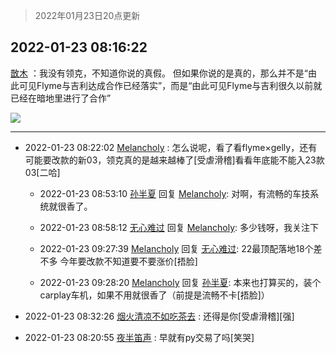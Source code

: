 > 2022年01月23日20点更新
<link rel="stylesheet" href="https://cdn.jsdelivr.net/gh/taotie6/sampleJSON@main/css/photo_show.css">
<meta name="referrer" content="no-referrer" />


 ## 2022-01-23 08:16:22 

 [㪚木](https://www.coolapk.com/feed/33025597?shareKey=NjhkNzVmYTdjZDljNjFlY2IyZDg~) ：我没有领克，不知道你说的真假。
但如果你说的是真的，那么并不是“由此可见Flyme与吉利达成合作已经落实”，而是“由此可见Flyme与吉利很久以前就已经在暗地里进行了合作” 

<div class="album">
<img class="img-item" src="http://image.coolapk.com/feed/2019/0426/07/1081091_1556235188_5617@322x233.gif" />
</div>

 ------- 

- 2022-01-23 08:22:02 [Melancholy](uid=862379) : 怎么说呢，看了看flyme×gelly，还有可能要改款的新03，领克真的是越来越棒了[受虐滑稽]看看年底能不能入23款03[二哈] 

    - 2022-01-23 08:53:10 [孙半夏](uid=1851173) 回复 [Melancholy](uid=862379): 对啊，有流畅的车技系统就很香了。 

    - 2022-01-23 08:58:12 [无心难过](uid=3681127) 回复 [Melancholy](uid=862379): 多少钱呀，我关注下 

    - 2022-01-23 09:27:39 [Melancholy](uid=862379) 回复 [无心难过](uid=3681127): 22最顶配落地18个差不多 今年要改款不知道要不要涨价[捂脸] 

    - 2022-01-23 09:28:20 [Melancholy](uid=862379) 回复 [孙半夏](uid=1851173): 本来也打算买的，装个carplay车机，如果不用就很香了（前提是流畅不卡[捂脸]） 

- 2022-01-23 08:32:26 [烟火清凉不如吃茶去](uid=4279524) : 还得是你[受虐滑稽][强] 

- 2022-01-23 08:20:55 [夜半笛声](uid=1201240) : 早就有py交易了吗[笑哭] 

